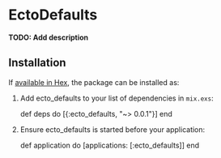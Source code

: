 # EctoDefaults

**TODO: Add description**

## Installation

If [available in Hex](https://hex.pm/docs/publish), the package can be installed as:

  1. Add ecto_defaults to your list of dependencies in `mix.exs`:

        def deps do
          [{:ecto_defaults, "~> 0.0.1"}]
        end

  2. Ensure ecto_defaults is started before your application:

        def application do
          [applications: [:ecto_defaults]]
        end
